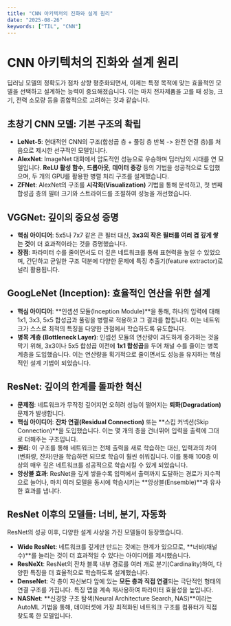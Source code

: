 ```yaml
---
title: "CNN 아키텍처의 진화와 설계 원리"
date: "2025-08-26"
keywords: ["TIL", "CNN"]
---
```


# CNN 아키텍처의 진화와 설계 원리

딥러닝 모델의 정확도가 점차 상향 평준화되면서, 이제는 특정 목적에 맞는 효율적인 모델을 선택하고 설계하는 능력이 중요해졌습니다. 이는 마치 전자제품을 고를 때 성능, 크기, 전력 소모량 등을 종합적으로 고려하는 것과 같습니다.

## 초창기 CNN 모델: 기본 구조의 확립

- **LeNet-5**: 현대적인 CNN의 구조(합성곱 층 + 풀링 층 반복 -> 완전 연결 층)를 처음으로 제시한 선구적인 모델입니다.
- **AlexNet**: ImageNet 대회에서 압도적인 성능으로 우승하며 딥러닝의 시대를 연 모델입니다. **ReLU 활성 함수**, **드롭아웃**, **데이터 증강** 등의 기법을 성공적으로 도입했으며, 두 개의 GPU를 활용한 병렬 처리 구조를 설계했습니다.
- **ZFNet**: AlexNet의 구조를 **시각화(Visualization)** 기법을 통해 분석하고, 첫 번째 합성곱 층의 필터 크기와 스트라이드를 조절하여 성능을 개선했습니다.

## VGGNet: 깊이의 중요성 증명

- **핵심 아이디어**: 5x5나 7x7 같은 큰 필터 대신, **3x3의 작은 필터를 여러 겹 깊게 쌓는 것**이 더 효과적이라는 것을 증명했습니다.
- **장점**: 파라미터 수를 줄이면서도 더 깊은 네트워크를 통해 표현력을 높일 수 있었으며, 간단하고 균일한 구조 덕분에 다양한 문제에 특징 추출기(feature extractor)로 널리 활용됩니다.

## GoogLeNet (Inception): 효율적인 연산을 위한 설계

- **핵심 아이디어**: **인셉션 모듈(Inception Module)**을 통해, 하나의 입력에 대해 1x1, 3x3, 5x5 합성곱과 풀링을 병렬로 적용하고 그 결과를 합칩니다. 이는 네트워크가 스스로 최적의 특징을 다양한 관점에서 학습하도록 유도합니다.
- **병목 계층 (Bottleneck Layer)**: 인셉션 모듈의 연산량이 과도하게 증가하는 것을 막기 위해, 3x3이나 5x5 합성곱 이전에 **1x1 합성곱**을 두어 채널 수를 줄이는 병목 계층을 도입했습니다. 이는 연산량을 획기적으로 줄이면서도 성능을 유지하는 핵심적인 설계 기법이 되었습니다.

## ResNet: 깊이의 한계를 돌파한 혁신

- **문제점**: 네트워크가 무작정 깊어지면 오히려 성능이 떨어지는 **퇴화(Degradation)** 문제가 발생합니다.
- **핵심 아이디어**: **잔차 연결(Residual Connection)** 또는 **스킵 커넥션(Skip Connection)**을 도입했습니다. 이는 몇 개의 층을 건너뛰어 입력을 출력에 그대로 더해주는 구조입니다.
- **원리**: 이 구조를 통해 네트워크는 전체 출력을 새로 학습하는 대신, 입력과의 차이(변화량, 잔차)만을 학습하면 되므로 학습이 훨씬 쉬워집니다. 이를 통해 100층 이상의 매우 깊은 네트워크를 성공적으로 학습시킬 수 있게 되었습니다.
- **앙상블 효과**: ResNet을 깊게 쌓을수록 입력에서 출력까지 도달하는 경로가 지수적으로 늘어나, 마치 여러 모델을 동시에 학습시키는 **앙상블(Ensemble)**과 유사한 효과를 냅니다.

## ResNet 이후의 모델들: 너비, 분기, 자동화

ResNet의 성공 이후, 다양한 설계 사상을 가진 모델들이 등장했습니다.

- **Wide ResNet**: 네트워크를 깊게만 만드는 것에는 한계가 있으므로, **너비(채널 수)**를 늘리는 것이 더 효과적일 수 있다는 아이디어를 제시했습니다.
- **ResNeXt**: ResNet의 잔차 블록 내부 경로를 여러 개로 분기(Cardinality)하여, 다양한 특징을 더 효율적으로 학습하도록 설계했습니다.
- **DenseNet**: 각 층이 자신보다 앞에 있는 **모든 층과 직접 연결**되는 극단적인 형태의 연결 구조를 가집니다. 특징 맵을 계속 재사용하여 파라미터 효율성을 높입니다.
- **NASNet**: **신경망 구조 탐색(Neural Architecture Search, NAS)**이라는 AutoML 기법을 통해, 데이터셋에 가장 최적화된 네트워크 구조를 컴퓨터가 직접 찾도록 한 모델입니다.
